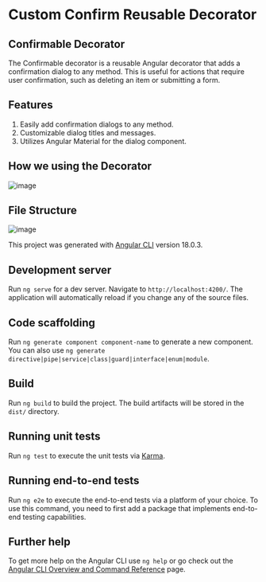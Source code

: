 # Custom Confirm Reusable Decorator


## Confirmable Decorator

The Confirmable decorator is a reusable Angular decorator that adds a confirmation dialog to any method. This is useful for actions that require user confirmation, such as deleting an item or submitting a form.

## Features

1. Easily add confirmation dialogs to any method.
2. Customizable dialog titles and messages.
3. Utilizes Angular Material for the dialog component.

## How we using the Decorator
![image](https://github.com/user-attachments/assets/bd36fcda-08f8-4f4a-92b0-b373be45c7e4)

## File Structure

![image](https://github.com/user-attachments/assets/8fa553d9-5f26-4b68-a3fa-0e3bd8ec1736)


This project was generated with [Angular CLI](https://github.com/angular/angular-cli) version 18.0.3.


## Development server

Run `ng serve` for a dev server. Navigate to `http://localhost:4200/`. The application will automatically reload if you change any of the source files.

## Code scaffolding

Run `ng generate component component-name` to generate a new component. You can also use `ng generate directive|pipe|service|class|guard|interface|enum|module`.

## Build

Run `ng build` to build the project. The build artifacts will be stored in the `dist/` directory.

## Running unit tests

Run `ng test` to execute the unit tests via [Karma](https://karma-runner.github.io).

## Running end-to-end tests

Run `ng e2e` to execute the end-to-end tests via a platform of your choice. To use this command, you need to first add a package that implements end-to-end testing capabilities.

## Further help

To get more help on the Angular CLI use `ng help` or go check out the [Angular CLI Overview and Command Reference](https://angular.dev/tools/cli) page.
